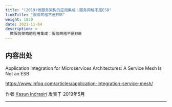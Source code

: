 ```yaml
---
title: "(2019)微服务架构的应用集成：服务网格不是ESB"
linkTitle: "服务网格不是ESB"
weight: 1830
date: 2021-11-04
description: >
  微服务架构的应用集成：服务网格不是ESB
---
```


## 内容出处

Application Integration for Microservices Architectures: A Service Mesh Is Not an ESB

https://www.infoq.com/articles/application-integration-service-mesh/

作者 [Kasun Indrasiri](https://www.infoq.com/profile/Kasun-Indrasiri/) 发表于 2019年5月

---------

